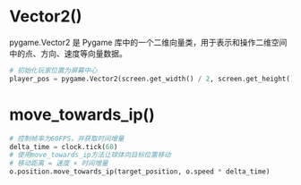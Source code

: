 # Vector2()

pygame.Vector2 是 Pygame 库中的一个二维向量类，用于表示和操作二维空间中的点、方向、速度等向量数据。

```python
# 初始化玩家位置为屏幕中心
player_pos = pygame.Vector2(screen.get_width() / 2, screen.get_height() / 2)
```

# move_towards_ip()
```python
# 控制帧率为60FPS，并获取时间增量
delta_time = clock.tick(60)
# 使用move_towards_ip方法让球体向目标位置移动
# 移动距离 = 速度 × 时间增量
o.position.move_towards_ip(target_position, o.speed * delta_time)
```

